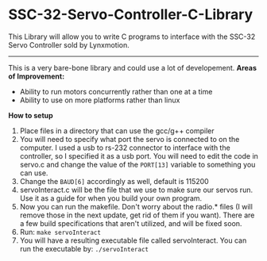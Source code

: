 # SSC-32-Servo-Controller-C-Library
This Library will allow you to write C programs to interface with the SSC-32 Servo Controller sold by Lynxmotion.
<hr />
This is a very bare-bone library and could use a lot of developement.
<b>Areas of Improvement:</b>
<ul>
<li>Ability to run motors concurrently rather than one at a time</li>
<li>Ability to use on more platforms rather than linux</li>
</ul>

<b>How to setup</b>
<ol>
<li>Place files in a directory that can use the gcc/g++ compiler</li>
<li>You will need to specify what port the servo is connected to on the computer. I used a usb to rs-232 connector to interface with the controller, so I specified it as a usb port. You will need to edit the code in servo.c and change the value of the <code>PORT[13]</code> variable to something you can use.</li>
<li>Change the <code>BAUD[6]</code> accordingly as well, default is 115200</li>
<li>servoInteract.c will be the file that we use to make sure our servos run. Use it as a guide for when you build your own program.</li>
<li>Now you can run the makefile. Don't worry about the radio.* files (I will remove those in the next update, get rid of them if you want). There are a few build specifications that aren't utilized, and will be fixed soon.</li>
<li>Run: <code>make servoInteract</code></li>
<li>You will have a resulting executable file called servoInteract. You can run the executable by: <code>./servoInteract</code></li>
</ol>
